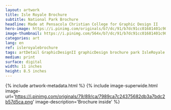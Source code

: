 ```yaml
---
layout: artwork
title: Isle Royale Brochure
subtitle: National Park Brochure
headline: Made at Pensacola Christian College for Graphic Design II
hero-image: https://i.pinimg.com/originals/b7/dc/91/b7dc91cc01681401c904b86a46ded375.png
image-thumbnail: https://i.pinimg.com/564x/b7/dc/91/b7dc91cc01681401c904b86a46ded375.jpg
categories: art
lang: en
ref: isleroyalebrochure
tags: artDetail GraphicDesignII graphicDesign brochure park IsleRoyale InDesign
medium: print
surface: digital
width: 11 inches
height: 8.5 inches
---
```

{% include artwork-metadata.html %}
{% include image-superwide.html image-url='https://i.pinimg.com/originals/79/89/ca/7989ca7c24375682db3a7bdc2b57d5ca.png' image-description='Brochure inside' %}
